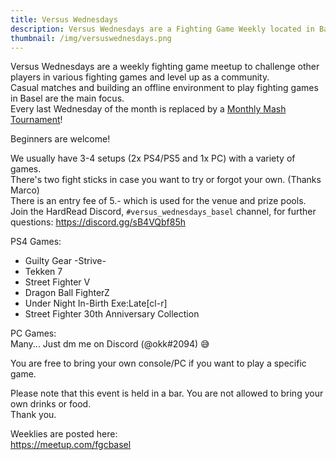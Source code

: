 ```yaml
---
title: Versus Wednesdays
description: Versus Wednesdays are a Fighting Game Weekly located in Basel, Switzerland.
thumbnail: /img/versuswednesdays.png
---
```

Versus Wednesdays are a weekly fighting game meetup to challenge other players in various fighting games and level up as a community.\
Casual matches and building an offline environment to play fighting games in Basel are the main focus.\
Every last Wednesday of the month is replaced by a [Monthly Mash Tournament](/monthly-mash)!

Beginners are welcome!

We usually have 3-4 setups (2x PS4/PS5 and 1x PC) with a variety of games.\
There's two fight sticks in case you want to try or forgot your own. (Thanks Marco)\
There is an entry fee of 5.- which is used for the venue and prize pools.\
Join the HardRead Discord, `#versus_wednesdays_basel` channel, for further questions: <https://discord.gg/sB4VQbf85h>

PS4 Games:

* Guilty Gear -Strive-
* Tekken 7
* Street Fighter V
* Dragon Ball FighterZ
* Under Night In-Birth Exe:Late\[cl-r]
* Street Fighter 30th Anniversary Collection

PC Games:\
Many... Just dm me on Discord (@okk#2094) 😅

You are free to bring your own console/PC if you want to play a specific game.

Please note that this event is held in a bar. You are not allowed to bring your own drinks or food.\
Thank you.

Weeklies are posted here:\
<https://meetup.com/fgcbasel>